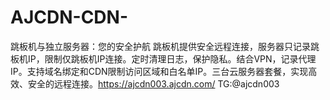# AJCDN-CDN-
跳板机与独立服务器：您的安全护航 跳板机提供安全远程连接，服务器只记录跳板机IP，限制仅跳板机IP连接。定时清理日志，保护隐私。结合VPN，记录代理IP。支持域名绑定和CDN限制访问区域和白名单IP。三台云服务器套餐，实现高效、安全的远程连接。https://ajcdn003.ajcdn.com/ TG:@ajcdn003
